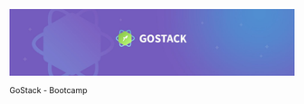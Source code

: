  ![GoStack](https://github.com/BrunoCesarAngst/ulbra/blob/master/bootcamp2019/image/gostack-bootcamp-lancamento-2019.jpg)

 GoStack - Bootcamp
